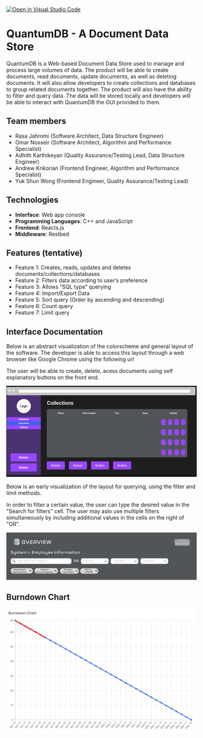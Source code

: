 [![Open in Visual Studio Code](https://classroom.github.com/assets/open-in-vscode-718a45dd9cf7e7f842a935f5ebbe5719a5e09af4491e668f4dbf3b35d5cca122.svg)](https://classroom.github.com/online_ide?assignment_repo_id=10820521&assignment_repo_type=AssignmentRepo)

# QuantumDB - A Document Data Store

QuantumDB is a Web-based Document Data Store used to manage and process large volumes of data. The product will be able to create documents, read documents, update documents, as well as deleting documents. It will also allow developers to create collections and databases to group related documents together. The product will also have the ability to filter and query data. The data will be stored locally and developers will be able to interact with QuantumDB the GUI provided to them.

## Team members
- Rasa Jahromi (Software Architect, Data Structure Engineer)
- Omar Nosseir (Software Architect, Algorithm and Performance Specialist)
- Adhith Karthikeyan (Quality Assurance/Testing Lead, Data Structure Engineer)
- Andrew Krikorian (Frontend Engineer, Algorithm and Performance Specialist)
- Yuk Shun Wong (Frontend Engineer, Quality Assurance/Testing Lead)

## Technologies
- **Interface**: Web app console
- **Programming Languages**: C++ and JavaScript
- **Frontend**: Reacts.js
- **Middleware**: Restbed

## Features (tentative)
- Feature 1: Creates, reads, updates and deletes documents/collections/databases
- Feature 2: Filters data according to user’s preference
- Feature 3: Allows “SQL type” querying
- Feature 4: Import/Export Data
- Feature 5: Sort query (Order by ascending and descending)
- Feature 6: Count query
- Feature 7: Limit query


## Interface Documentation

Below is an abstract visualization of the colorscheme and general layout of the software.
The developer is able to access this layout through a web browser like Google Chrome using the following url <tbd>
  
The user will be able to create, delete, acess documents using self explanatory buttons on the front end.
<p align = "center">
<img src = "https://github.com/CS180-spring/cs180-23-quantum/blob/main/assets/figma.png">
  
 Below is an early visualization of the layout for querying, using the filter and limit methods.
  
 In order to filter a certain value, the user can type the desired value in the "Search for filters" cell.
 The user may aslo use multiple filters simultaneously by including additional values in the cells on the right of "OR".
<p align = "center">
<img src = "https://github.com/CS180-spring/cs180-23-quantum/blob/main/assets/fimga2.png">


## Burndown Chart
<img src = "https://github.com/CS180-spring/cs180-23-quantum/blob/main/assets/BurndownChart.PNG">

